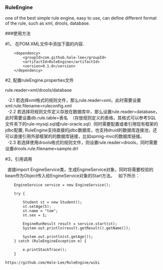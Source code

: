 ### RuleEngine
one of the best simple rule engine, easy to use, can define different format of the rule, such as xml, drools, database.

###使用方法

#1， 在POM.XML文件中添加下面的内容.

        <dependency>
            <groupId>com.github.hale-lee</groupId>
            <artifactId>RuleEngine</artifactId>
            <version>0.1.0</version>
        </dependency>


#2, 配置ruleEngine.properties文件

rule.reader=xml/drools/database

  -2.1 若选择xml格式的规则文件，那么rule.reader=xml，此时需要设置xml.rule.filename=ruleconfig.xml
     <br>
   -2.2 若选择将规则文件定义存放在数据库中，那么设置rule.reader=database，此时需要设置db.rule.table=表名  （存放规则定义的表格，其格式可以参考SQL文件夹下的rule-mysql.sql或rule-oracle.sql）同时需要配置或者引用现有框架的jdbc配置, RuleEngine支持直接的jdbc数据库，也支持druid的数据库连接池，还可以直接引用外部框架的的数据库链接，比如spring-mvc的数据库链接。
       <br>
   -2.3 若选择使用drools格式的规则文件，则设置rule.reader=drools，同时需要设置drools.rule.filename=sample.drl
       <br>
 
 #3，引用调用
 
   直接import EngineService类，生成EngineService对象，同时将需要校验的bean作为Object传入给EngineService对象的Start方法。
   如下所示：
   
		EngineService service = new EngineService();

		try {

			Student st = new Student();
			st.setAge(5);
			st.name = "tom";
			st.sex = 1;

			EngineRunResult result = service.start(st);
			System.out.println(result.getResult().getName());

			System.out.println(st.getAge());
		} catch (RuleEngineException e) {

			e.printStackTrace();
		}
    
    https://github.com/Hale-Lee/RuleEngine/wiki
